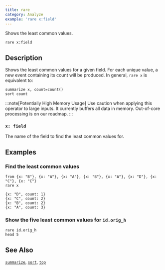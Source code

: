 ```yaml
---
title: rare
category: Analyze
example: 'rare x:field'
---
```



Shows the least common values.

```tql
rare x:field
```

## Description

Shows the least common values for a given field. For each unique value, a new
event containing its count will be produced. In general, `rare x` is equivalent
to:

```tql
summarize x, count=count()
sort count
```

:::note[Potentially High Memory Usage]
Use caution when applying this operator to large inputs. It currently buffers
all data in memory. Out-of-core processing is on our roadmap.
:::

### `x: field`

The name of the field to find the least common values for.

## Examples

### Find the least common values

```tql
from {x: "B"}, {x: "A"}, {x: "A"}, {x: "B"}, {x: "A"}, {x: "D"}, {x: "C"}, {x: "C"}
rare x
```

```tql
{x: "D", count: 1}
{x: "C", count: 2}
{x: "B", count: 2}
{x: "A", count: 3}
```

### Show the five least common values for `id.orig_h`

```tql
rare id.orig_h
head 5
```

## See Also

[`summarize`](/reference/operators/summarize),
[`sort`](/reference/operators/sort),
[`top`](/reference/operators/top)
